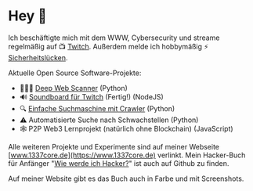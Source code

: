 # Hey 👋

Ich beschäftigte mich mit dem WWW, Cybersecurity und streame regelmäßig 
auf 📺  [Twitch](https://www.twitch.tv/leetcore).
Außerdem melde ich hobbymäßig ⚡️ [Sicherheitslücken](https://www.1337core.de/hacks.htm).

Aktuelle Open Source Software-Projekte:
* 🕵🏻‍♂️ [Deep Web Scanner](https://github.com/Leetcore/deepweb) (Python)
* 🔊 [Soundboard für Twitch](https://github.com/Leetcore/twitch-soundboard) (Fertig!) (NodeJS)
* 🔍 [Einfache Suchmaschine mit Crawler](https://github.com/Leetcore/go-fiffy) (Python)
* ⚠️ Automatisierte Suche nach Schwachstellen (Python)
* 🕸 P2P Web3 Lernprojekt (natürlich ohne Blockchain) (JavaScript)

Alle weiteren Projekte und Experimente sind auf meiner Webseite 
[www.1337core.de](https://www.1337core.de) verlinkt. Mein Hacker-Buch für 
Anfänger "[Wie werde ich Hacker?](https://github.com/Leetcore/wie-werde-ich-hacker)" 
ist auch auf Github zu finden.

Auf meiner Website gibt es das Buch auch in Farbe und mit Screenshots.
